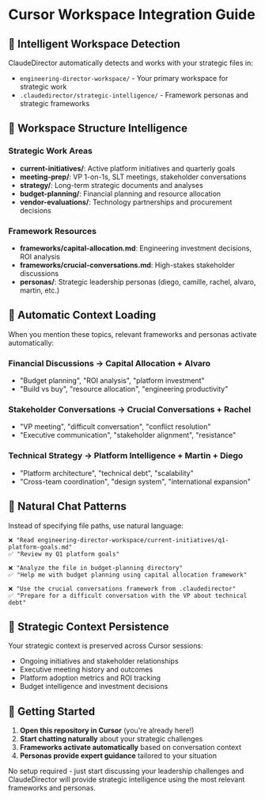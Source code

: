 # Cursor Workspace Integration Guide

## 🎯 **Intelligent Workspace Detection**

ClaudeDirector automatically detects and works with your strategic files in:
- `engineering-director-workspace/` - Your primary workspace for strategic work
- `.claudedirector/strategic-intelligence/` - Framework personas and strategic frameworks

## 📁 **Workspace Structure Intelligence**

### **Strategic Work Areas**
- **current-initiatives/**: Active platform initiatives and quarterly goals
- **meeting-prep/**: VP 1-on-1s, SLT meetings, stakeholder conversations
- **strategy/**: Long-term strategic documents and analyses
- **budget-planning/**: Financial planning and resource allocation
- **vendor-evaluations/**: Technology partnerships and procurement decisions

### **Framework Resources**
- **frameworks/capital-allocation.md**: Engineering investment decisions, ROI analysis
- **frameworks/crucial-conversations.md**: High-stakes stakeholder discussions
- **personas/**: Strategic leadership personas (diego, camille, rachel, alvaro, martin, etc.)

## 🧠 **Automatic Context Loading**

When you mention these topics, relevant frameworks and personas activate automatically:

### **Financial Discussions** → Capital Allocation + Alvaro
- "Budget planning", "ROI analysis", "platform investment"
- "Build vs buy", "resource allocation", "engineering productivity"

### **Stakeholder Conversations** → Crucial Conversations + Rachel
- "VP meeting", "difficult conversation", "conflict resolution"
- "Executive communication", "stakeholder alignment", "resistance"

### **Technical Strategy** → Platform Intelligence + Martin + Diego
- "Platform architecture", "technical debt", "scalability"
- "Cross-team coordination", "design system", "international expansion"

## 💬 **Natural Chat Patterns**

Instead of specifying file paths, use natural language:

```
❌ "Read engineering-director-workspace/current-initiatives/q1-platform-goals.md"
✅ "Review my Q1 platform goals"

❌ "Analyze the file in budget-planning directory"  
✅ "Help me with budget planning using capital allocation framework"

❌ "Use the crucial conversations framework from .claudedirector"
✅ "Prepare for a difficult conversation with the VP about technical debt"
```

## 🎯 **Strategic Context Persistence**

Your strategic context is preserved across Cursor sessions:
- Ongoing initiatives and stakeholder relationships
- Executive meeting history and outcomes
- Platform adoption metrics and ROI tracking
- Budget intelligence and investment decisions

## 🚀 **Getting Started**

1. **Open this repository in Cursor** (you're already here!)
2. **Start chatting naturally** about your strategic challenges
3. **Frameworks activate automatically** based on conversation context
4. **Personas provide expert guidance** tailored to your situation

No setup required - just start discussing your leadership challenges and ClaudeDirector will provide strategic intelligence using the most relevant frameworks and personas.
